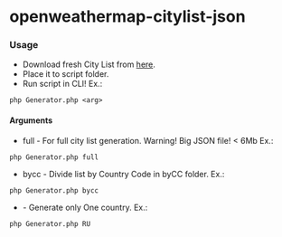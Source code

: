 # openweathermap-citylist-json
### Usage
* Download fresh City List from [here](http://openweathermap.org/help/city_list.txt "OWM CityList").
* Place it to script folder.
* Run script in CLI! 
Ex.: 
```
php Generator.php <arg>
```
#### Arguments
* full - For full city list generation. Warning! Big JSON file! < 6Mb
Ex.:
```
php Generator.php full
```
* bycc - Divide list by Country Code in byCC folder.
Ex.:
```
php Generator.php bycc
```
* <country code> - Generate only One country. 
Ex.:
```
php Generator.php RU
```

